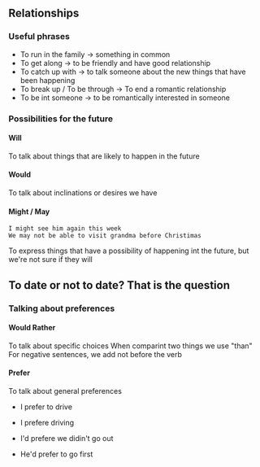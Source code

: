 ## Relationships
### Useful phrases
- To run in the family -> something in common
- To get along -> to be friendly and have good relationship
- To catch up with -> to talk someone about the new things that have been happening
- To break up / To be through -> To end a romantic relationship
- To be int someone -> to be romantically interested in someone

### Possibilities for the future
#### Will
To talk about things that are likely to happen in the future
#### Would
To talk about inclinations or desires we have
#### Might / May
	I might see him again this week
	We may not be able to visit grandma before Christimas
To express things that have a possibility of happening int the future, but we're not sure if they will

## To date or not to date? That is the question
### Talking about preferences
#### Would Rather
To talk about specific choices
When comparint two things we use "than"
For negative sentences, we add not before the verb

#### Prefer
To talk about general preferences
- I prefer to drive
- I prefere driving

- I'd prefere we didin't go out
- He'd prefer to go first